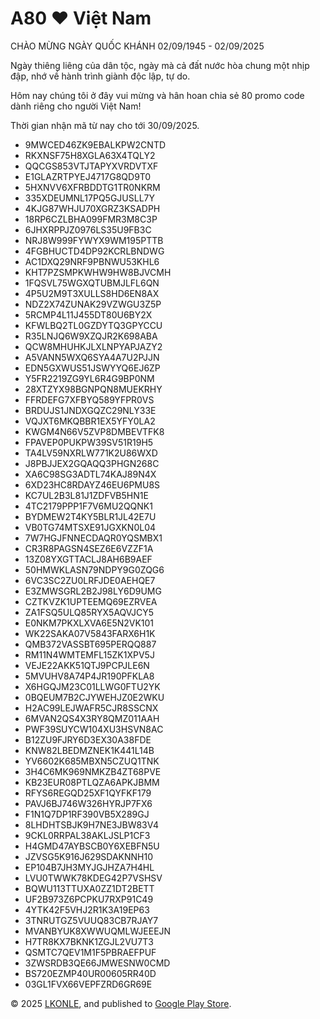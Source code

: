 # A80 ❤ Việt Nam



CHÀO MỪNG NGÀY QUỐC KHÁNH 02/09/1945 - 02/09/2025 



Ngày thiêng liêng của dân tộc, ngày mà cả đất nước hòa chung một nhịp đập, nhớ về hành trình giành độc lập, tự do.

Hôm nay chúng tôi ở đây vui mừng và hân hoan chia sẻ 80 promo code dành riêng cho người Việt Nam!



Thời gian nhận mã từ nay cho tới 30/09/2025.



* 9MWCED46ZK9EBALKPW2CNTD
* RKXNSF75H8XGLA63X4TQLY2
* QQCGS853VTJTAPYXVRDVTXF
* E1GLAZRTPYEJ4717G8QD9T0
* 5HXNVV6XFRBDDTG1TR0NKRM
* 335XDEUMNL17PQ5GJUSLL7Y
* 4KJG87WHJU70XGRZ3KSADPH
* 18RP6CZLBHA099FMR3M8C3P
* 6JHXRPPJZ0976LS35U9FB3C
* NRJ8W999FYWYX9WM195PTTB
* 4FGBHUCTD4DP92KCRLBNDWG
* AC1DXQ29NRF9PBNWU53KHL6
* KHT7PZSMPKWHW9HW8BJVCMH
* 1FQSVL75WGXQTUBMJLFL6QN
* 4P5U2M9T3XULLS8HD6EN8AX
* NDZ2X74ZUNAK29VZWGU3Z5P
* 5RCMP4L11J455DT80U6BY2X
* KFWLBQ2TL0GZDYTQ3GPYCCU
* R35LNJQ6W9XZQJR2K698ABA
* QCW8MHUHKJLXLNPYAPJAZY2
* A5VANN5WXQ6SYA4A7U2PJJN
* EDN5GXWUS51JSWYYQ6EJ6ZP
* Y5FR2219ZG9YL6R4G9BP0NM
* 28XTZYX98BGNPQN8MUEKRHY
* FFRDEFG7XFBYQ589YFPR0VS
* BRDUJS1JNDXGQZC29NLY33E
* VQJXT6MKQBBR1EX5YFY0LA2
* KWGM4N66V5ZVP8DMBEVTFK8
* FPAVEP0PUKPW39SV51R19H5
* TA4LV59NXRLW771K2U86WXD
* J8PBJJEX2GQAQQ3PHGN268C
* XA6C98SG3ADTL74KAJ89N4X
* 6XD23HC8RDAYZ46EU6PMU8S
* KC7UL2B3L81J1ZDFVB5HN1E
* 4TC2179PPP1F7V6MU2QQNK1
* BYDMEW2T4KY5BLR1JL42E7U
* VB0TG74MTSXE91JGXKN0L04
* 7W7HGJFNNECDAQR0YQSMBX1
* CR3R8PAGSN4SEZ6E6VZZF1A
* 13Z08YXGTTACLJ8AH6B9AEF
* 50HMWKLASN79NDPY9G0ZQG6
* 6VC3SC2ZU0LRFJDE0AEHQE7
* E3ZMWSGRL2B2J98LY6D9UMG
* CZTKVZK1UPTEEMQ69EZRVEA
* ZA1FSQ5ULQ85RYX5AQVJCY5
* E0NKM7PKXLXVA6E5N2VK101
* WK22SAKA07V5843FARX6H1K
* QMB372VASSBT695PERQQ887
* RM11N4WMTEMFL15ZK1XPV5J
* VEJE22AKK51QTJ9PCPJLE6N
* 5MVUHV8A74P4JR190PFKLA8
* X6HGQJM23C01LLWG0FTU2YK
* 0BQEUM7B2CJYWEHJZ0E2WKU
* H2AC99LEJWAFR5CJR8SSCNX
* 6MVAN2QS4X3RY8QMZ011AAH
* PWF39SUYCW104XU3HSVN8AC
* B12ZU9FJRY6D3EX30A38FDE
* KNW82LBEDMZNEK1K441L14B
* YV6602K685MBXN5CZUQ1TNK
* 3H4C6MK969NMKZB4ZT68PVE
* KB23EUR08PTLQZA6APKJBMM
* RFYS6REGQD25XF1QYFKF179
* PAVJ6BJ746W326HYRJP7FX6
* F1N1Q7DP1RF390VB5X289GJ
* 8LHDHTSBJK9H7NE3JBW83V4
* 9CKL0RRPAL38AKLJSLP1CF3
* H4GMD47AYBSCB0Y6XEBFN5U
* JZVSG5K916J629SDAKNNH10
* EP104B7JH3MYJGJHZA7H4HL
* LVU0TWWK78KDEG42P7VSHSV
* BQWU113TTUXA0ZZ1DT2BETT
* UF2B973Z6PCPKU7RXP91C49
* 4YTK42F5VHJ2R1K3A19EP63
* 3TNRUTGZ5VUUQ83CB7RJAY7
* MVANBYUK8XWWUQMLWJEEEJN
* H7TR8KX7BKNK1ZGJL2VU7T3
* QSMTC7QEV1M1F5PBRAEFPUF
* 3ZWSRDB3QE66JMWESNW0CMD
* BS720EZMP40UR00605RR40D
* 03GL1FVX66VEPFZRD6GR69E





© 2025 [LKONLE](https://t.me/lkonle), and published to [Google Play Store](https://play.google.com/store/apps/details?id=com.lkonlesoft.smartsleep).

